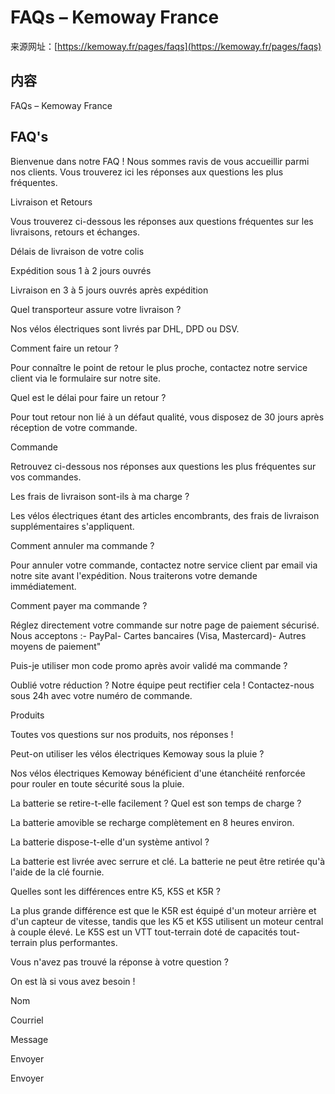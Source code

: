 # FAQs – Kemoway France

来源网址：[https://kemoway.fr/pages/faqs](https://kemoway.fr/pages/faqs)

## 内容

<link rel="stylesheet" href="/assets/css/markdown.css">

FAQs – Kemoway France

## FAQ's

Bienvenue dans notre FAQ ! Nous sommes ravis de vous accueillir parmi nos clients. Vous trouverez ici les réponses aux questions les plus fréquentes.

Livraison et Retours

Vous trouverez ci-dessous les réponses aux questions fréquentes sur les livraisons, retours et échanges.

Délais de livraison de votre colis

Expédition sous 1 à 2 jours ouvrés

Livraison en 3 à 5 jours ouvrés après expédition

Quel transporteur assure votre livraison ?

Nos vélos électriques sont livrés par DHL, DPD ou DSV.

Comment faire un retour ?

Pour connaître le point de retour le plus proche, contactez notre service client via le formulaire sur notre site.

Quel est le délai pour faire un retour ?

Pour tout retour non lié à un défaut qualité, vous disposez de 30 jours après réception de votre commande.

Commande

Retrouvez ci-dessous nos réponses aux questions les plus fréquentes sur vos commandes.

Les frais de livraison sont-ils à ma charge ?

Les vélos électriques étant des articles encombrants, des frais de livraison supplémentaires s'appliquent.

Comment annuler ma commande ?

Pour annuler votre commande, contactez notre service client par email via notre site avant l'expédition. Nous traiterons votre demande immédiatement.

Comment payer ma commande ?

Réglez directement votre commande sur notre page de paiement sécurisé. Nous acceptons :- PayPal- Cartes bancaires (Visa, Mastercard)- Autres moyens de paiement"

Puis-je utiliser mon code promo après avoir validé ma commande ?

Oublié votre réduction ? Notre équipe peut rectifier cela ! Contactez-nous sous 24h avec votre numéro de commande.

Produits

Toutes vos questions sur nos produits, nos réponses !

Peut-on utiliser les vélos électriques Kemoway sous la pluie ?

Nos vélos électriques Kemoway bénéficient d'une étanchéité renforcée pour rouler en toute sécurité sous la pluie.

La batterie se retire-t-elle facilement ? Quel est son temps de charge ?

La batterie amovible se recharge complètement en 8 heures environ.

La batterie dispose-t-elle d'un système antivol ?

La batterie est livrée avec serrure et clé. La batterie ne peut être retirée qu'à l'aide de la clé fournie.

Quelles sont les différences entre K5, K5S et K5R ?

La plus grande différence est que le K5R est équipé d'un moteur arrière et d'un capteur de vitesse, tandis que les K5 et K5S utilisent un moteur central à couple élevé. Le K5S est un VTT tout-terrain doté de capacités tout-terrain plus performantes.

Vous n'avez pas trouvé la réponse à votre question ?

On est là si vous avez besoin !

Nom

Courriel

Message

Envoyer

Envoyer
